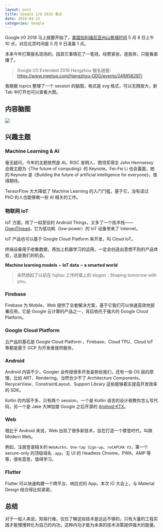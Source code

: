 ```yaml
---
layout: post
title: Google I/O 2018 看点
date: 2018-04-23
categories: Google
---
```


Google I/0 2018 马上就要开始了，[美国加利福尼亚州山景城时间](https://time.is/zh/Mountain%20View) 5 月 8 日上午 10 点，对应北京时间是 5 月 9 日凌晨 1 点。

本来今年打算报名现场的，因其它事情花了一笔钱，经费紧张，遂放弃，只能看直播了。

> Google I/O Extended 2018 Hangzhou 报名链接: https://www.meetup.com/Hangzhou-GDG/events/249858297/

我根据 topics 整理了一个 session 的脑图，格式是 svg 格式，可以无限放大，新 Tab 中打开也可以查看大图。

## 内容脑图

![](/assets/imgs/Google-IO-2018.svg)

## 兴趣主题

### Machine Learning & AI
毫无疑问，今年的主题依然是 AI。RISC 发明人、图领奖得主 John Hennsessy 会做主题为《The future of computing》的 Keynote。Fei-Fei Li 也会露面，她的 Keynote 是《Building the future of artificial intelligence for everyone》，值得期待。

TensorFlow 大大降低了 Machine Learning 的入门门槛，基于它，没有读过 PhD 的人也能够做一些 AI 相关的工作。

### 物联网 IoT
IoT 方面，除了一如至往的 Android Things，又多了一个技术栈—— [OpenThread](https://github.com/openthread/openthread)，它为低功耗（low-power）的 IoT 设备带来了 Internet。

IoT 产品也可以基于 Google Cloud Platform 来开发，叫 Cloud IoT。

终端设备用于收集数据，再加上机器学习的运用，一定会创造出意想不到的产品体验，这是我们的机会。

**Machine learning models** + **IoT data** = **a smarted world**

> 突然想起了以前在 fujitsu 工作时墙上的 slogon：Shaping tomorrow with you。

### Firebase
Firebase 为 Mobile、Web 提供了全套解决方案，基于它我们可以快速高效地部署应用，它是 Google 云计算的产品之一，背后依托于强大的 Google Cloud Platform。

### Google Cloud Platform
云产品的基石是 Google Cloud Platform ，Firebase、Cloud TPU、Cloud IoT 等都是基于 GCP 为开发者提供服务。

### Android
Android 内容不少，Googler 会传授很多开发姿势给我们，还有一些 OS 层的原理，比如 ART、Rendering。当然也少不了 Architecture Components、RecycerView、ConstraintLayout、Support Library 这些能够着实提高开发效率的 SDK。

Kotlin 的内容不多，只有两个 session，一个是 Kotlin 语言的设计者教你怎么写代码，另一个是 Jake 大神加盟 Google 之后开源的 [Android KTX](https://github.com/android/android-ktx)。

### Web
相比于 Android 来说，Web 出现了很多新技术，旨在打造一个摩登时代，叫做 Modern Web。

例如，注册登录相关的 `WebAuthn`、`One-tap Sign-up`、`reCAPCHA V3`，第一个 secure-only 的顶级域名 `.app`，无 UI 的 Headless Chrome，PWA、AMP 等等，很有意思，值得学习。

### Flutter
Flutter 可以快速构建一个跨平台、响应式的 App。本次 IO 大会上，与 Material Design 结合得比较紧密。

## 总结
对于一般人来说，知易行难，仅仅了解这些技术是远远不够的，只有大量的工程实践才能慢慢转化为自己的内功，这种内功才能为未来的技术决策提供强大的能量。

